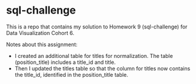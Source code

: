 # sql-challenge
This is a repo that contains my solution to Homework 9 (sql-challenge) for Data Visualization Cohort 6.


Notes about this assignment:
- I created an additional table for titles for normalization. The table (position_title) includes a title_id and title.
- Then I updated the titles table so that the column for titles now contains the title_id, identified in the position_title table.